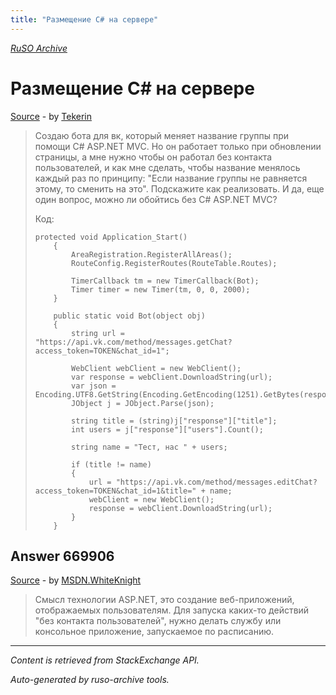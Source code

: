 ```yaml
---
title: "Размещение C# на сервере"
---
```

<p><i><a href="https://github.com/MSDN-WhiteKnight/ruso-archive/">RuSO Archive</a></i></p>
<h1>Размещение C# на сервере</h1>
<p><a href="https://ru.stackoverflow.com/questions/669902/%d0%a0%d0%b0%d0%b7%d0%bc%d0%b5%d1%89%d0%b5%d0%bd%d0%b8%d0%b5-c-%d0%bd%d0%b0-%d1%81%d0%b5%d1%80%d0%b2%d0%b5%d1%80%d0%b5">Source</a> - by <a href="https://ru.stackoverflow.com/users/251438/tekerin">Tekerin</a></p>
<blockquote>
<p>Создаю бота для вк, который меняет название группы при помощи C# ASP.NET MVC. Но он работает только при обновлении страницы, а мне нужно чтобы он работал без контакта пользователей, и как мне сделать, чтобы название менялось каждый раз по принципу: "Если название группы не равняется этому, то сменить на это". Подскажите как реализовать. И да, еще один вопрос, можно ли обойтись без C# ASP.NET MVC?</p>

<p>Код:</p>

<pre><code>protected void Application_Start()
    {
        AreaRegistration.RegisterAllAreas();
        RouteConfig.RegisterRoutes(RouteTable.Routes);

        TimerCallback tm = new TimerCallback(Bot);
        Timer timer = new Timer(tm, 0, 0, 2000);
    }

    public static void Bot(object obj)
    {
        string url = "https://api.vk.com/method/messages.getChat?access_token=TOKEN&amp;chat_id=1";

        WebClient webClient = new WebClient();
        var response = webClient.DownloadString(url);
        var json = Encoding.UTF8.GetString(Encoding.GetEncoding(1251).GetBytes(response));
        JObject j = JObject.Parse(json);

        string title = (string)j["response"]["title"];
        int users = j["response"]["users"].Count();

        string name = "Тест, нас " + users;

        if (title != name)
        {
            url = "https://api.vk.com/method/messages.editChat?access_token=TOKEN&amp;chat_id=1&amp;title=" + name;
            webClient = new WebClient();
            response = webClient.DownloadString(url);
        }
    }
</code></pre>

</blockquote>
<h2>Answer 669906</h2>
<p><a href="https://ru.stackoverflow.com/a/669906/">Source</a> - by <a href="https://ru.stackoverflow.com/users/240512/msdn-whiteknight">MSDN.WhiteKnight</a></p>
<blockquote>
<p>Смысл технологии ASP.NET, это создание веб-приложений, отображаемых пользователям. Для запуска каких-то действий "без контакта пользователей", нужно делать службу или консольное приложение, запускаемое по расписанию. </p>

</blockquote>
<hr/>
<p><i>Content is retrieved from StackExchange API. </i></p>
<p><i>Auto-generated by ruso-archive tools. </i></p>
